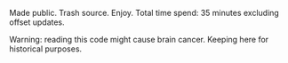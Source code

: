 Made public. Trash source. Enjoy. Total time spend: 35 minutes excluding offset updates. 

Warning: reading this code might cause brain cancer. Keeping here for historical purposes. 
